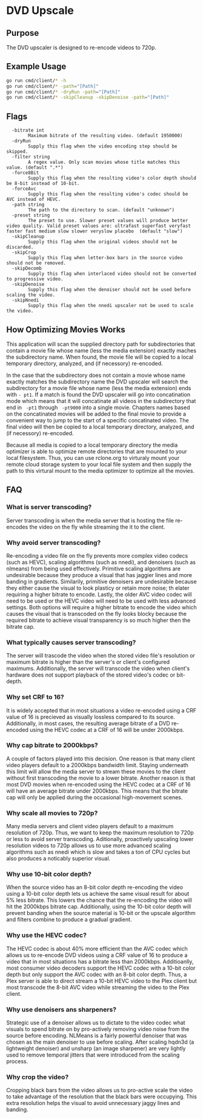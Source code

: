 # DVD Upscale

## Purpose
The DVD upscaler is designed to re-encode videos to 720p.

## Example Usage
```sh
go run cmd/client/* -h
go run cmd/client/* -path="[Path]"
go run cmd/client/* -dryRun -path="[Path]"
go run cmd/client/* -skipCleanup -skipDenoise -path="[Path]"
```

## Flags
```
  -bitrate int
    	Maximum bitrate of the resulting video. (default 1950000)
  -dryRun
    	Supply this flag when the video encoding step should be skipped.
  -filter string
    	A regex value. Only scan movies whose title matches this value. (default ".*")
  -force8Bit
    	Supply this flag when the resulting video's color depth should be 8-bit instead of 10-bit.
  -forceAvc
    	Supply this flag when the resulting video's codec should be AVC instead of HEVC.
  -path string
    	The path to the directory to scan. (default "unknown")
  -preset string
    	The preset to use. Slower preset values will produce better video quality. Valid preset values are: ultrafast superfast veryfast faster fast medium slow slower veryslow placebo  (default "slow")
  -skipCleanup
    	Supply this flag when the original videos should not be discarded.
  -skipCrop
    	Supply this flag when letter-box bars in the source video should not be removed.
  -skipDecomb
    	Supply this flag when interlaced video should not be converted to progressive video.
  -skipDenoise
    	Supply this flag when the denoiser should not be used before scaling the video.
  -skipNnedi
    	Supply this flag when the nnedi upscaler not be used to scale the video.
```

## How Optimizing Movies Works

This application will scan the supplied directory path for subdirectories that contain a movie file whose name (less the media extension) exactly maches the subdirectory name. When found, the movie file will be copied to a local temporary directory, analyzed, and (if necessory) re-encoded.

In the case that the subdirectory does not contain a movie whose name exactly matches the subdirectory name the DVD upscaler will search the subdirectory for a movie file whose name (less the media extension) ends with `- pt1`. If a match is found the DVD upscaler will go into concatination mode which means that it will concatinate all videos in the subdirectory that end in ` -pt1` through ` -pt9000` into a single movie. Chapters names based on the concatinated movies will be added to the final movie to provide a convenient way to jump to the start of a specific concatinated video. The final video will then be copied to a local temporary directory, analyzed, and (if necessory) re-encoded.

Because all media is copied to a local temporary directory the media optimizer is able to optimize remote directories that are mounted to your local filesystem. Thus, you can use rclone.org to virturaly mount your remote cloud storage system to your local file system and then supply the path to this virtural mount to the media optimizer to optimize all the movies.

## FAQ

### What is server transcoding?
Server transcoding is when the media server that is hosting the file re-encodes the video on the fly while streaming the it to the client.

### Why avoid server transcoding?
Re-encoding a video file on the fly prevents more complex video codecs (such as HEVC), scaling algorithms (such as nnedi), and denoisers (such as nlmeans) from being used effectively. Primitive scaling algorithms are undesirable because they produce a visual that has jaggier lines and more banding in gradients. Similarily, primitive denoisers are undesirable because they either cause the visual to look plasticy or retain more noise; th elater requiring a higher bitrate to encode. Lastly, the older AVC video codec will need to be used or the HEVC video will need to be used with less advanced settings. Both options will require a higher bitrate to encode the video which causes the visual that is transcoded on the fly looks blocky because the required bitrate to achieve visual transparency is so much higher then the bitrate cap.

### What typically causes server transcoding?
The server will trascode the video when the stored video file's resolution or maximum bitrate is higher than the server's or client's configured maximums. Additionally, the server will transcode the video when client's hardware does not support playback of the stored video's codec or bit-depth.

### Why set CRF to 16?
It is widely accepted that in most situations a video re-encoded using a CRF value of 16 is precieved as visually lossless compared to its source. Additionally, in most cases, the resulting average bitrate of a DVD re-encoded using the HEVC codec at a CRF of 16 will be under 2000kbps.

### Why cap bitrate to 2000kbps?
A couple of factors played into this decision. One reason is that many client video players default to a 2000kbps bandwidth limit. Staying underneath this limit will allow the media server to stream these movies to the client without first transcoding the movie to a lower bitrate. Another reason is that most DVD movies when re-encoded using the HEVC codec at a CRF of 16 will have an average bitrate under 2000kbps. This means that the bitrate cap will only be applied during the occasional high-movement scenes.

### Why scale all movies to 720p?
Many media servers and client video players default to a maximum resolution of 720p. Thus, we want to keep the maximum resolution to 720p or less to avoid server transcoding. Aditionally, proactively upscaling lower resolution videos to 720p allows us to use more advanced scaling algorithms such as nnedi which is slow and takes a ton of CPU cycles but also produces a noticably superior visual.

### Why use 10-bit color depth?
When the source video has an 8-bit color depth re-encoding the video using a 10-bit color depth lets us achieve the same visual result for about 5% less bitrate. This lowers the chance that the re-encoding the video will hit the 2000kbps bitrate cap. Additionally, using the 10-bit color depth will prevent banding when the source material is 10-bit or the upscale algorithm and filters combine to produce a gradual gradient.

### Why use the HEVC codec?
The HEVC codec is about 40% more efficient than the AVC codec which allows us to re-encode DVD videos using a CRF value of 16 to produce a video that in most situations has a bitrate less than 2000kbps. Additioanlly, most consumer video decoders support the HEVC codec with a 10-bit color depth but only support the AVC codec with an 8-bit color depth. Thus, a Plex server is able to direct stream a 10-bit HEVC video to the Plex client but most transcode the 8-bit AVC video while streaming the video to the Plex client.

### Why use denoisers ans sharpeners?
Strategic use of a denoiser allows us to dictate to the video codec what visuals to spend bitrate on by pro-actively removing video noise from the source before encoding. NLMeans is a fairly powerful denoiser that was chosen as the main denoiser to use before scaling. After scaling hqdn3d (a lightweight denoiser) and unsharp (an image sharpener) are very lightly used to remove temporal jitters that were introduced from the scaling process.

### Why crop the video?
Cropping black bars from the video allows us to pro-active scale the video to take advantage of the resolution that the black bars were occupying. This extra resolution helps the visual to avoid unnecessary jaggy lines and banding.
